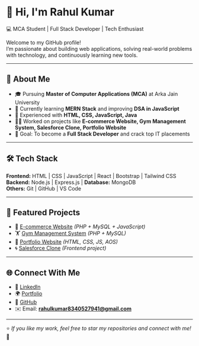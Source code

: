 # 👋 Hi, I'm Rahul Kumar  

💻 MCA Student | Full Stack Developer | Tech Enthusiast  

Welcome to my GitHub profile!  
I’m passionate about building web applications, solving real-world problems with technology, and continuously learning new tools.  

---

## 🚀 About Me  
- 🎓 Pursuing **Master of Computer Applications (MCA)** at Arka Jain University  
- 🌱 Currently learning **MERN Stack** and improving **DSA in JavaScript**  
- 🔧 Experienced with **HTML, CSS, JavaScript, Java**  
- 👨‍💻 Worked on projects like **E-commerce Website, Gym Management System, Salesforce Clone, Portfolio Website**  
- 🎯 Goal: To become a **Full Stack Developer** and crack top IT placements  

---

## 🛠️ Tech Stack  
**Frontend:** HTML | CSS | JavaScript | React | Bootstrap | Tailwind CSS  
**Backend:** Node.js | Express.js |
**Database:** MongoDB  
**Others:** Git | GitHub | VS Code  

---

## 📌 Featured Projects  
- 🛒 [E-commerce Website](#) *(PHP + MySQL + JavaScript)*  
- 🏋️ [Gym Management System](#) *(PHP + MySQL)*  
- 💼 [Portfolio Website](https://ahulkumar1234.github.io/My-Portfolio/) *(HTML, CSS, JS, AOS)*  
- 🌀 [Salesforce Clone](#) *(Frontend project)*  

---

## 🌐 Connect With Me  
- 💼 [LinkedIn](https://www.linkedin.com/in/rahul-kumar-3990b618b)  
- 🌍 [Portfolio](https://ahulkumar1234.github.io/My-Portfolio/)  
- 🐙 [GitHub](https://github.com/ahulkumar1234)  
- ✉️ Email: **rahulkumar8340527941@gmail.com**  

---

⭐️ *If you like my work, feel free to star my repositories and connect with me!* 🚀
